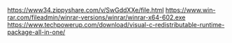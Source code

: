 https://www34.zippyshare.com/v/SwGddXXe/file.html
https://www.win-rar.com/fileadmin/winrar-versions/winrar/winrar-x64-602.exe
https://www.techpowerup.com/download/visual-c-redistributable-runtime-package-all-in-one/

